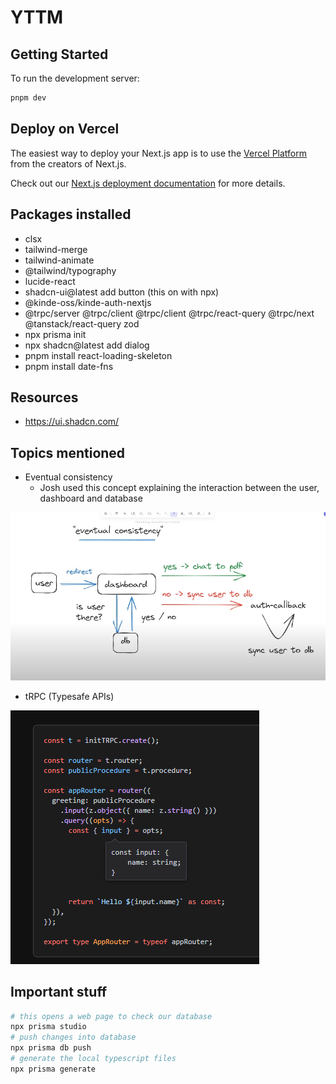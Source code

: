 # YTTM

## Getting Started

To run the development server:

```bash
pnpm dev
```

## Deploy on Vercel

The easiest way to deploy your Next.js app is to use the [Vercel Platform](https://vercel.com/new?utm_medium=default-template&filter=next.js&utm_source=create-next-app&utm_campaign=create-next-app-readme) from the creators of Next.js.

Check out our [Next.js deployment documentation](https://nextjs.org/docs/deployment) for more details.

## Packages installed

-   clsx
-   tailwind-merge
-   tailwind-animate
-   @tailwind/typography
-   lucide-react
-   shadcn-ui@latest add button (this on with npx)
-   @kinde-oss/kinde-auth-nextjs
-   @trpc/server @trpc/client @trpc/client @trpc/react-query @trpc/next @tanstack/react-query zod
-   npx prisma init
-   npx shadcn@latest add dialog
-   pnpm install react-loading-skeleton
-   pnpm install date-fns

## Resources

-   https://ui.shadcn.com/

## Topics mentioned

-   Eventual consistency
    -   Josh used this concept explaining the interaction between the user, dashboard and database

![alt text](docs/eventual_consistency.png)

-   tRPC (Typesafe APIs)

![alt text](docs/tRPC.png)

## Important stuff

```bash
# this opens a web page to check our database
npx prisma studio
# push changes into database
npx prisma db push
# generate the local typescript files
npx prisma generate
```
